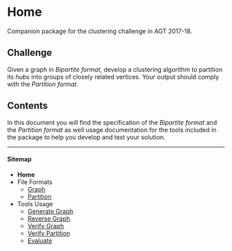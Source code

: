 # Home

Companion package for the clustering challenge in AGT 2017-18.

## Challenge

Given a graph in *Bipartite format*, develop a clustering algorithm to partition
its *hubs* into groups of closely related vertices. Your output should comply
with the *Partition format*.

## Contents

In this document you will find the specification of the *Bipartite format* and
the *Partition format* as well usage documentation for the tools included in the
package to help you develop and test your solution.

---

#### Sitemap

- **Home**
- File Formats
	- [Graph](graph.html)
	- [Partition](partition.html)
- Tools Usage
	- [Generate Graph](generate-graph.html)
	- [Reverse Graph](reverse-graph.html)
	- [Verify Graph](verify-graph.html)
	- [Verify Partition](verify-partition.html)
	- [Evaluate](evaluate.html)
